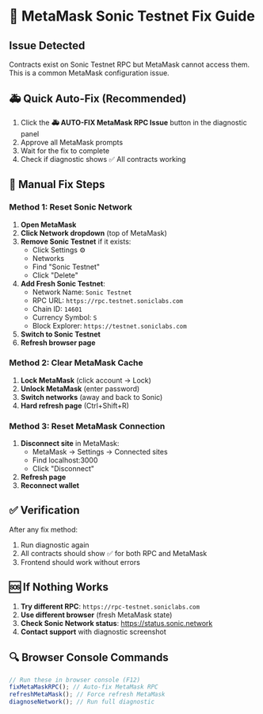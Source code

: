 # 🔧 MetaMask Sonic Testnet Fix Guide

## Issue Detected

Contracts exist on Sonic Testnet RPC but MetaMask cannot access them. This is a common MetaMask configuration issue.

## 🚑 Quick Auto-Fix (Recommended)

1. Click the **🚑 AUTO-FIX MetaMask RPC Issue** button in the diagnostic panel
2. Approve all MetaMask prompts
3. Wait for the fix to complete
4. Check if diagnostic shows ✅ All contracts working

## 🔧 Manual Fix Steps

### Method 1: Reset Sonic Network

1. **Open MetaMask**
2. **Click Network dropdown** (top of MetaMask)
3. **Remove Sonic Testnet** if it exists:
   - Click Settings ⚙️
   - Networks
   - Find "Sonic Testnet"
   - Click "Delete"
4. **Add Fresh Sonic Testnet**:
   - Network Name: `Sonic Testnet`
   - RPC URL: `https://rpc.testnet.soniclabs.com`
   - Chain ID: `14601`
   - Currency Symbol: `S`
   - Block Explorer: `https://testnet.soniclabs.com`
5. **Switch to Sonic Testnet**
6. **Refresh browser page**

### Method 2: Clear MetaMask Cache

1. **Lock MetaMask** (click account → Lock)
2. **Unlock MetaMask** (enter password)
3. **Switch networks** (away and back to Sonic)
4. **Hard refresh page** (Ctrl+Shift+R)

### Method 3: Reset MetaMask Connection

1. **Disconnect site** in MetaMask:
   - MetaMask → Settings → Connected sites
   - Find localhost:3000
   - Click "Disconnect"
2. **Refresh page**
3. **Reconnect wallet**

## ✅ Verification

After any fix method:

1. Run diagnostic again
2. All contracts should show ✅ for both RPC and MetaMask
3. Frontend should work without errors

## 🆘 If Nothing Works

1. **Try different RPC**: `https://rpc-testnet.soniclabs.com`
2. **Use different browser** (fresh MetaMask state)
3. **Check Sonic Network status**: https://status.sonic.network
4. **Contact support** with diagnostic screenshot

## 🔍 Browser Console Commands

```javascript
// Run these in browser console (F12)
fixMetaMaskRPC(); // Auto-fix MetaMask RPC
refreshMetaMask(); // Force refresh MetaMask
diagnoseNetwork(); // Run full diagnostic
```
